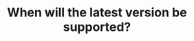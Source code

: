 ---
layout: faq
title: "When will the latest version be supported?"
image: /assets/faq/updatewhen.png
permalink: /faq/updatewhen
type: faq
preview-text: | 
  There is no ETA for when the update will be available yet.

  1.20.3 has been released, the update development process has not begun yet to allow for mods and server software to be fully updated.
main-text: | 
  ### There is no ETA for when the update will be available yet.

  1.20.3/4 has been released, we are currently in the process of working on an update from 1.20.1 to 1.20.4. This will likely take a while until its ready for testing.

  ## Original Post

  Updating the server is a lengthy process, taking a significant amount of effort from multiple developers. Please be patient.

  It takes on average 1 month for the server to be fully updated and tested with said update, however this can be delayed if there are any major breaking changes.

  When updates are ready for testing, they will become available on the Experimental Server, joined with the IP *test.legacyminigames.net*.

  # Current stable version: 1.20.1

  # Current experimental version: 1.20.1
markdown: true
---
